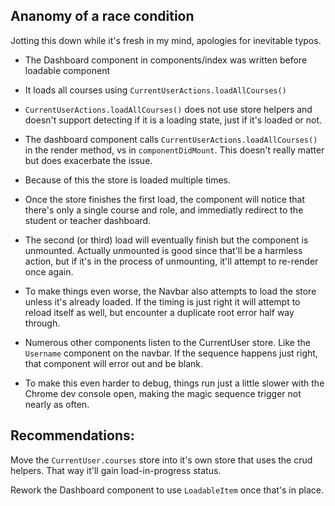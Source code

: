 ## Ananomy of a race condition

Jotting this down while it's fresh in my mind, apologies for inevitable typos.

 * The Dashboard component in components/index was written before loadable component

 * It loads all courses using `CurrentUserActions.loadAllCourses()`

 * `CurrentUserActions.loadAllCourses()` does not use store helpers and doesn't support detecting if it is a loading state, just if it's loaded or not.

 * The dashboard component calls `CurrentUserActions.loadAllCourses()` in the render method, vs in `componentDidMount`.  This doesn't really matter but does exacerbate the issue.

 * Because of this the store is loaded multiple times.

 * Once the store finishes the first load, the component will notice that there's only a single course and role, and immediatly redirect to the student or teacher dashboard.

 * The second (or third) load will eventually finish but the component is unmounted.  Actually unmounted is good since that'll be a harmless action, but if it's in the process of unmounting, it'll attempt to re-render once again.


 * To make things even worse, the Navbar also attempts to load the store unless it's already loaded.  If the timing is just right it will attempt to reload itself as well, but encounter a duplicate root error half way through.

 * Numerous other components listen to the CurrentUser store.  Like the `Username` component on the navbar.  If the sequence happens just right, that component will error out and be blank.

 * To make this even harder to debug, things run just a little slower with the Chrome dev console open, making the magic sequence trigger not nearly as often.


## Recommendations:

Move the `CurrentUser.courses` store into it's own store that uses the crud helpers.  That way it'll gain load-in-progress status.

Rework the Dashboard component to use `LoadableItem` once that's in place.
